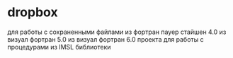 # dropbox
для работы с сохраненными файлами
из фортран пауер стайшен 4.0
из визуал фортран 5.0
из визуал фортран 6.0
проекта для работы с процедурами из IMSL библиотеки 

